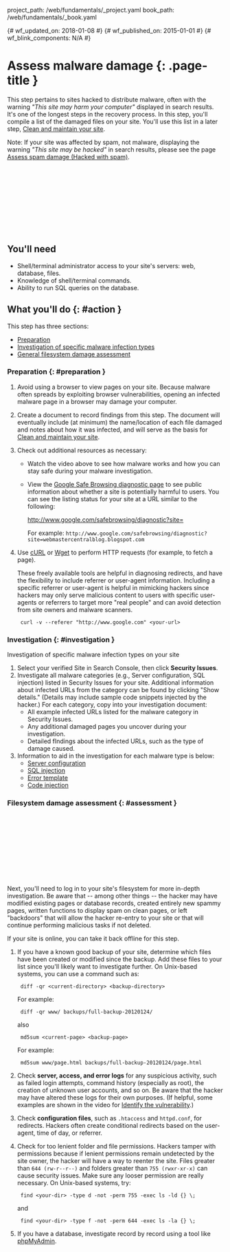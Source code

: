 project_path: /web/fundamentals/_project.yaml
book_path: /web/fundamentals/_book.yaml

{# wf_updated_on: 2018-01-08 #}
{# wf_published_on: 2015-01-01 #}
{# wf_blink_components: N/A #}

# Assess malware damage {: .page-title }

This step pertains to sites hacked to distribute malware, often with
the warning _"This site may harm your computer"_ displayed in search results.
It's one of the longest steps in the recovery process. In this step, you'll
compile a list of the damaged files on your site. You'll use this list in a
later step, [Clean and maintain your site](clean_site).

Note: If your site was affected by spam, not malware, displaying the warning
_"This site may be hacked"_ in search results, please see the page
[Assess spam damage (Hacked with spam)](hacked_with_spam).

<div class="video-wrapper">
  <iframe class="devsite-embedded-youtube-video" data-video-id="Snt45fZQIiU"
          data-autohide="1" data-showinfo="0" frameborder="0" allowfullscreen>
  </iframe>
</div>

## You'll need

* Shell/terminal administrator access to your site's servers: web, database, files.
* Knowledge of shell/terminal commands.
* Ability to run SQL queries on the database.

## What you'll do {: #action }

This step has three sections:

* [Preparation](#preparation)
* [Investigation of specific malware infection types](#investigation)
* [General filesystem damage assessment](#assessment)


### Preparation {: #preparation }

1. Avoid using a browser to view pages on your site. Because malware often
   spreads by exploiting browser vulnerabilities, opening an infected malware
   page in a browser may damage your computer.
2. Create a document to record findings from this step. The document will
   eventually include (at minimum) the name/location of each file damaged and
   notes about how it was infected, and will serve as the basis for
   [Clean and maintain your site](clean_site).
3. Check out additional resources as necessary:
   * Watch the video above to see how malware works and how you can stay
     safe during your malware investigation.
   * View the [Google Safe Browsing diagnostic page](/safe-browsing/) to see
     public information about whether a site is potentially harmful to users.
     You can see the listing status for your site at a URL similar to the
     following:

        http://www.google.com/safebrowsing/diagnostic?site=<your-site>

     For example:
     `http://www.google.com/safebrowsing/diagnostic?site=webmastercentralblog.blogspot.com`
4. Use [cURL](https://www.google.com/search?q=cURL) or
   [Wget](https://www.google.com/search?q=Wget) to perform HTTP requests
   (for example, to fetch a page).

     These freely available tools are helpful in diagnosing redirects, and have
     the flexibility to include referrer or user-agent information. Including a
     specific referrer or user-agent is helpful in mimicking hackers since
     hackers may only serve malicious content to users with specific
     user-agents or referrers to target more "real people" and can avoid
     detection from site owners and malware scanners.

        curl -v --referer "http://www.google.com" <your-url>


### Investigation {: #investigation }

Investigation of specific malware infection types on your site

1. Select your verified Site in Search Console, then click **Security Issues**.
2. Investigate all malware categories (e.g., Server configuration, SQL
   injection) listed in Security Issues for your site. Additional information
   about infected URLs from the category can be found by clicking
   "Show details." (Details may include sample code snippets injected by the
   hacker.) For each category, copy into your investigation document:
    * All example infected URLs listed for the malware category in Security
      Issues.
    * Any additional damaged pages you uncover during your investigation.
    * Detailed fIndings about the infected URLs, such as the type of damage
      caused.
3. Information to aid in the investigation for each malware type is below:
    * [Server configuration](https://www.support.google.com/webmasters/answer/3024318)
    * [SQL injection](https://www.support.google.com/webmasters/answer/3024309)
    * [Error template](https://www.support.google.com/webmasters/answer/3024381)
    * [Code injection](https://www.support.google.com/webmasters/answer/3024344)

### Filesystem damage assessment {: #assessment }

<div class="video-wrapper">
  <iframe class="devsite-embedded-youtube-video" data-video-id="2A4dLkXXUjo"
          data-autohide="1" data-showinfo="0" frameborder="0" allowfullscreen>
  </iframe>
</div>

Next, you'll need to log in to your site's filesystem for more in-depth
investigation. Be aware that -- among other things -- the hacker may have
modified existing pages or database records, created entirely new spammy
pages, written functions to display spam on clean pages, or left "backdoors"
that will allow the hacker re-entry to your site or that will continue
performing malicious tasks if not deleted.

If your site is online, you can take it back offline for this step.

1. If you have a known good backup of your site, determine which files have
   been created or modified since the backup. Add these files to your list
   since you'll likely want to investigate further. On Unix-based systems,
   you can use a command such as:

        diff -qr <current-directory> <backup-directory>

    For example:

        diff -qr www/ backups/full-backup-20120124/

    also

        md5sum <current-page> <backup-page>

    For example:

        md5sum www/page.html backups/full-backup-20120124/page.html

2. Check **server, access, and error logs** for any suspicious activity,
   such as failed login attempts, command history (especially as root), the
   creation of unknown user accounts, and so on. Be aware that the hacker may
   have altered these logs for their own purposes. (If helpful, some examples
   are shown in the video for [Identify the vulnerability](vulnerability).)
3. Check **configuration files**, such as `.htaccess` and `httpd.conf`, for
   redirects. Hackers often create conditional redirects based on the
   user-agent, time of day, or referrer.
4. Check for too lenient folder and file permissions. Hackers tamper with
   permissions because if lenient permissions remain undetected by the site
   owner, the hacker will have a way to reenter the site. Files greater than
   `644 (rw-r--r--)` and folders greater than `755 (rwxr-xr-x)` can cause
   security issues. Make sure any looser permission are really necessary.
   On Unix-based systems, try:

        find <your-dir> -type d -not -perm 755 -exec ls -ld {} \;

    and

        find <your-dir> -type f -not -perm 644 -exec ls -la {} \;

5. If you have a database, investigate record by record using a tool like
   [phpMyAdmin](https://www.phpmyadmin.net/home_page/index.php).
